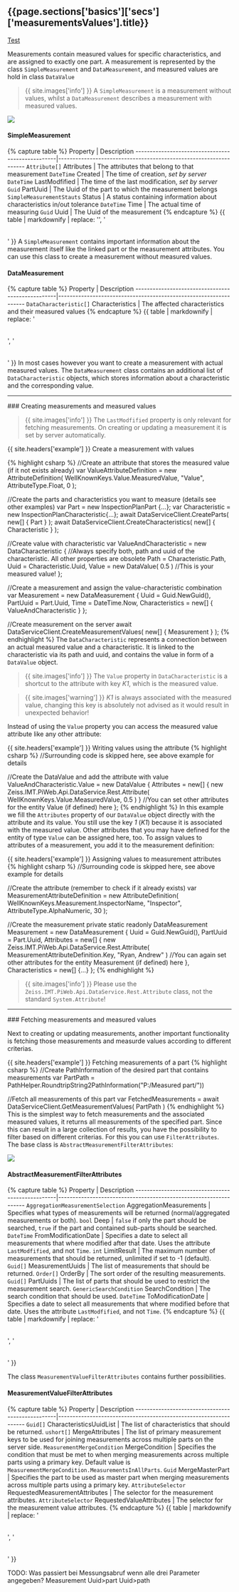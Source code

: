 <h2 id="{{page.sections['basics']['secs']['measurementsValues'].anchor}}">{{page.sections['basics']['secs']['measurementsValues'].title}}</h2>

[Test](#creating-measurements-and-measured-values)

Measurements contain measured values for specific characteristics, and are assigned to exactly one part. A measurement is represented by the class `SimpleMeasurement` and `DataMeasurement`, and measured values are hold in class `DataValue`

>{{ site.images['info'] }} A `SimpleMeasurement` is a measurement without values, whilst a `DataMeasurement` describes a measurement with measured values.

<img src="/PiWeb-Api/images/measurements_model.png" class="img-responsive center-block">

#### SimpleMeasurement
{% capture table %}
Property                                          | Description
--------------------------------------------------|------------------------------------------------------------------
`Attribute[]` Attributes | The attributes that belong to that measurement
`DateTime` Created | The time of creation, *set by server*
`DateTime` LastModfified | The time of the last modification, *set by server*
`Guid` PartUuid | The Uuid of the part to which the measurement belongs
`SimpleMeasurementStauts` Status | A status containing information about characteristics in/out tolerance
`DateTime` Time | The actual time of measuring
`Guid` Uuid | The Uuid of the measurement
{% endcapture %}
{{ table | markdownify | replace: '<table>', '<table class="table table-hover">' }}
A `SimpleMeasurement` contains important information about the measurement itself like the linked part or the measurement attributes. You can use this class to create a measurement without measured values.

#### DataMeasurement
{% capture table %}
Property                                          | Description
--------------------------------------------------|------------------------------------------------------------------
`DataCharacteristic[]` Characteristics | The affected characteristics and their measured values
{% endcapture %}
{{ table | markdownify | replace: '<table>', '<table class="table table-hover">' }}
In most cases however you want to create a measurement with actual measured values. The `DataMeasurement` class contains an additional list of `DataCharacteristic` objects, which stores information about a characteristic and the corresponding value.
<hr>
### Creating measurements and measured values

>{{ site.images['info'] }} The `LastModfified` property is only relevant for fetching measurements. On creating or updating a measurement it is set by server automatically.

{{ site.headers['example'] }} Create a measurement with values

{% highlight csharp %}
//Create an attribute that stores the measured value (if it not exists already)
var ValueAttributeDefinition = new AttributeDefinition( WellKnownKeys.Value.MeasuredValue,
"Value", AttributeType.Float, 0 );

//Create the parts and characteristics you want to measure (details see other examples)
var Part = new InspectionPlanPart {...};
var Characteristic = new InspectionPlanCharacteristic{...};
await DataServiceClient.CreateParts( new[] { Part } );
await DataServiceClient.CreateCharacteristics( new[] { Characteristic } );

//Create value with characteristic
var ValueAndCharacteristic = new DataCharacteristic
{
  //Always specify both, path and uuid of the characteristic. All other properties are obsolete
  Path = Characteristic.Path,
  Uuid = Characteristic.Uuid,
  Value = new DataValue( 0.5 ) //This is your measured value!
};

//Create a measurement and assign the value-characteristic combination
var Measurement = new DataMeasurement
{
  Uuid = Guid.NewGuid(),
  PartUuid = Part.Uuid,
  Time = DateTime.Now,
  Characteristics = new[] { ValueAndCharacteristic }
};

//Create measurement on the server
await DataServiceClient.CreateMeasurementValues( new[] { Measurement } );
{% endhighlight %}
The `DataCharacteristic` represents a connection between an actual measured value and a characteristic. It is linked to the characteristic via its path and uuid, and contains the value in form of a `DataValue` object.

>{{ site.images['info'] }} The `Value` property in `DataCharacteristic` is a shortcut to the attribute with key *K1*, which is the measured value.

>{{ site.images['warning'] }} *K1* is always associated with the measured value, changing this key is absolutely not advised as it would result in unexpected behavior!

Instead of using the `Value` property you can access the measured value attribute like any other attribute:

{{ site.headers['example'] }} Writing values using the attribute
{% highlight csharp %}
//Surrounding code is skipped here, see above example for details

//Create the DataValue and add the attribute with value
ValueAndCharacteristic.Value = new DataValue
{
  Attributes = new[] { new Zeiss.IMT.PiWeb.Api.DataService.Rest.Attribute( WellKnownKeys.Value.MeasuredValue,
  0.5 ) } //You can set other attributes for the entity Value (if defined) here
};
{% endhighlight %}
In this example we fill the `Attributes` property of our `DataValue` object directly with the attribute and its value. You still use the key *1* (*K1*) because it is associated with the measured value. Other attributes that you may have defined for the entity of type `Value` can be assigned here, too. To assign values to attributes of a measurement, you add it to the measurement definition:

{{ site.headers['example'] }} Assigning values to measurement attributes
{% highlight csharp %}
//Surrounding code is skipped here, see above example for details

//Create the attribute (remember to check if it already exists)
var MeasurementAttributeDefinition = new AttributeDefinition( WellKnownKeys.Measurement.InspectorName,
"Inspector", AttributeType.AlphaNumeric, 30 );

//Create the measurement
private static readonly DataMeasurement Measurement = new DataMeasurement
{
  Uuid = Guid.NewGuid(),
  PartUuid = Part.Uuid,
  Attributes = new[]
    {
      new Zeiss.IMT.PiWeb.Api.DataService.Rest.Attribute( MeasurementAttributeDefinition.Key, "Ryan, Andrew" )
      //You can again set other attributes for the entity Measurement (if defined) here
    },
  Characteristics = new[] {...}
};
{% endhighlight %}

>{{ site.images['info'] }} Please use the `Zeiss.IMT.PiWeb.Api.DataService.Rest.Attribute` class, not the standard `System.Attribute`!
<hr>
### Fetching measurements and measured values

Next to creating or updating measurements, another important functionality is fetching those measurements and measurde values according to different criterias.

{{ site.headers['example'] }} Fetching measurements of a part
{% highlight csharp %}
//Create PathInformation of the desired part that contains measurements
var PartPath = PathHelper.RoundtripString2PathInformation("P:/Measured part/"))

//Fetch all measurements of this part
var FetchedMeasurements = await DataServiceClient.GetMeasurementValues( PartPath )
{% endhighlight %}
This is the simplest way to fetch measurements and the associated measured values, it returns all measurements of the specified part. Since this can result in a large collection of results, you have the possibility to filter based on different criterias.
For this you can use `FilterAttributes`. The base class is `AbstractMeasurementFilterAttributes`:

<img src="/PiWeb-Api/images/measurementFilterAttributes_model.png" class="img-responsive center-block">

#### AbstractMeasurementFilterAttributes
{% capture table %}
Property                                          | Description
--------------------------------------------------|------------------------------------------------------------------
<nobr><code>AggregationMeasurementSelection</code> AggregationMeasurements</nobr> | Specifies what types of measurements will be returned (normal/aggregated measurements or both).
<nobr><code>bool</code> Deep</nobr> | `false` if only the part should be searched, `true` if the part and contained sub-parts should be searched.
<nobr><code>DateTime</code> FromModificationDate</nobr> | Specifies a date to select all measurements that where modified after that date. Uses the attribute `LastModfified`, and not `Time`.
<nobr><code>int</code> LimitResult</nobr> | The maximum number of measurements that should be returned, unlimited if set to -1 (default).
<nobr><code>Guid[]</code> MeasurementUuids</nobr> | The list of measurements that should be returned.
<nobr><code>Order[]</code> OrderBy</nobr> | The sort order of the resulting measurements.
<nobr><code>Guid[]</code> PartUuids</nobr> | The list of parts that should be used to restrict the measurement search.
<nobr><code>GenericSearchCondition</code> SearchCondition</nobr> | The search condition that should be used.
<nobr><code>DateTime</code> ToModificationDate</nobr> | Specifies a date to select all measurements that where modified before that date. Uses the attribute `LastModfified`, and not `Time`.
{% endcapture %}
{{ table | markdownify | replace: '<table>', '<table class="table table-hover">' }}

The class `MeasurementValueFilterAttributes` contains further possibilities.
#### MeasurementValueFilterAttributes
{% capture table %}
Property                                          | Description
--------------------------------------------------|------------------------------------------------------------------
<nobr><code>Guid[]</code> CharacteristicsUuidList</nobr> | The list of characteristics that should be returned.
<nobr><code>ushort[]</code> MergeAttributes</nobr> | The list of primary measurement keys to be used for joining measurements across multiple parts on the server side.
<nobr><code>MeasurementMergeCondition</code> MergeCondition</nobr> | Specifies the condition that must be met to when merging measurements across multiple parts using a primary key. Default value is <code>MeasurementMergeCondition.MeasurementsInAllParts</code>.
<nobr><code>Guid</code> MergeMasterPart</nobr> | Specifies the part to be used as master part when merging measurements across multiple parts using a primary key.
<nobr><code>AttributeSelector</code> RequestedMeasurementAttributes</nobr> | The selector for the measurement attributes.
<nobr><code>AttributeSelector</code> RequestedValueAttributes</nobr> | The selector for the measurement value attributes.
{% endcapture %}
{{ table | markdownify | replace: '<table>', '<table class="table table-hover">' }}


TODO: Was passiert bei Messungsabruf wenn alle drei Parameter angegeben? Measurement Uuid>part Uuid>path
